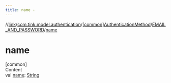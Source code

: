 ```yaml
---
title: name -
---
```

//[link](../../../index.md)/[com.tink.model.authentication](../../index.md)/[[common]AuthenticationMethod](../index.md)/[EMAIL_AND_PASSWORD](index.md)/[name](name.md)



# name  
[common]  
Content  
val [name](name.md): [String](https://kotlinlang.org/api/latest/jvm/stdlib/kotlin/-string/index.html)  



